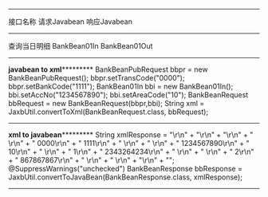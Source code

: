 ****************************************************
接口名称         请求Javabean  响应Javabean
****************************************************
查询当日明细  BankBean01In BankBean01Out



****************************************************
**************javabean to xml***********************
BankBeanPubRequest bbpr = new BankBeanPubRequest();
bbpr.setTransCode("0000");
bbpr.setBankCode("1111");
BankBean01In bbi = new BankBean01In();
bbi.setAccNo("1234567890");
bbi.setAreaCode("10");
BankBeanRequest<BankBean01In> bbRequest = new BankBeanRequest<BankBean01In>(bbpr,bbi);
String xml = JaxbUtil.convertToXml(BankBeanRequest.class, bbRequest);
****************************************************
**************xml to javabean***********************
String xmlResponse = "<?xml version=\"1.0\" encoding = \"GBK\"?>\r\n" + 
    			"<CMS>\r\n" + 
    			"<eb>\r\n" + 
    			"    <pub>\r\n" + 
    			"        <TransCode>0000</TransCode>\r\n" + 
    			"        <BankCode>1111</BankCode>\r\n" + 
    			"    </pub>\r\n" + 
    			"    <out>\r\n" + 
    			"        <AccNo>1234567890</AccNo>\r\n" + 
    			"        <AreaCode>10</AreaCode>\r\n" + 
    			"        <rd>\r\n" + 
    			"            <Drcrf>1</Drcrf>\r\n" + 
    			"            <VouhNo>2343264234</VouhNo>\r\n" + 
    			"        </rd>\r\n" + 
    			"        <rd>\r\n" + 
    			"            <Drcrf>2</Drcrf>\r\n" + 
    			"            <VouhNo>867867867</VouhNo>\r\n" + 
    			"        </rd>\r\n" + 
    			"    </out>\r\n" + 
    			"</eb>\r\n" + 
    			"</CMS>";
@SuppressWarnings("unchecked")
BankBeanResponse<BankBean01Out> bbResponse = JaxbUtil.convertToJavaBean(BankBeanResponse.class, xmlResponse);
****************************************************
